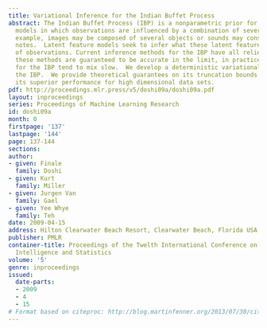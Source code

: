 ```yaml
---
title: Variational Inference for the Indian Buffet Process
abstract: The Indian Buffet Process (IBP) is a nonparametric prior for latent feature
  models in which observations are influenced by a combination of several hidden features.  For
  example, images may be composed of several objects or sounds may consist of several
  notes.  Latent feature models seek to infer what these latent features from a set
  of observations. Current inference methods for the IBP have all relied on sampling.  While
  these methods are guaranteed to be accurate in the limit, in practice, samplers
  for the IBP tend to mix slow.  We develop a deterministic variational method for
  the IBP.  We provide theoretical guarantees on its truncation bounds and demonstrate
  its superior performance for high dimensional data sets.
pdf: http://proceedings.mlr.press/v5/doshi09a/doshi09a.pdf
layout: inproceedings
series: Proceedings of Machine Learning Research
id: doshi09a
month: 0
firstpage: '137'
lastpage: '144'
page: 137-144
sections: 
author:
- given: Finale
  family: Doshi
- given: Kurt
  family: Miller
- given: Jurgen Van
  family: Gael
- given: Yee Whye
  family: Teh
date: 2009-04-15
address: Hilton Clearwater Beach Resort, Clearwater Beach, Florida USA
publisher: PMLR
container-title: Proceedings of the Twelth International Conference on Artificial
  Intelligence and Statistics
volume: '5'
genre: inproceedings
issued:
  date-parts:
  - 2009
  - 4
  - 15
# Format based on citeproc: http://blog.martinfenner.org/2013/07/30/citeproc-yaml-for-bibliographies/
---
```


